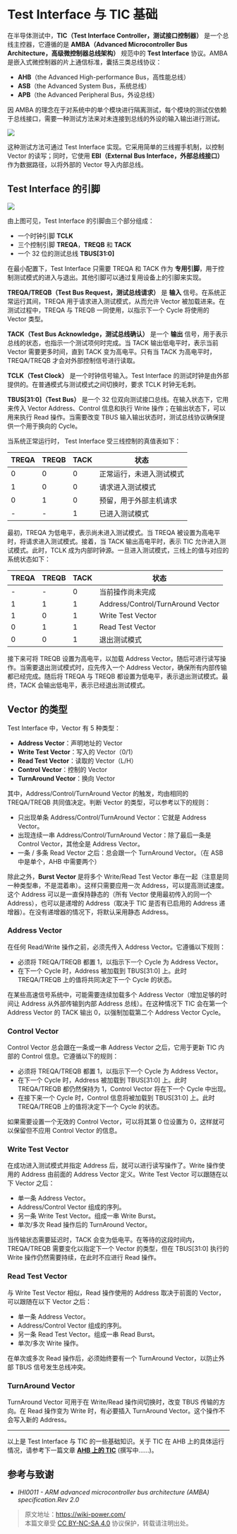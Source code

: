 # Test Interface 与 TIC 基础

在半导体测试中，**TIC（Test Interface Controller，测试接口控制器）** 是一个总线主控器，它遵循的是 **AMBA（Advanced Microcontroller Bus Architecture，高级微控制器总线架构）** 规范中的 **Test Interface** 协议。AMBA 是嵌入式微控制器的片上通信标准，囊括三类总线协议：

- **AHB**（the Advanced High-performance Bus，高性能总线）
- **ASB**（the Advanced System Bus，系统总线）
- **APB**（the Advanced Peripheral Bus，外设总线）

因 AMBA 的理念在于对系统中的单个模块进行隔离测试，每个模块的测试仅依赖于总线接口，需要一种测试方法来对未连接到总线的外设的输入输出进行测试。

![](https://img.wiki-power.com/d/wiki-media/img/202308262214877.png)

这种测试方法可通过 Test Interface 实现。它采用简单的三线握手机制，以控制 Vector 的读写；同时，它使用 **EBI（External Bus Interface，外部总线接口）** 作为数据路径，以将外部的 Vector 导入内部总线。

## Test Interface 的引脚

![](https://img.wiki-power.com/d/wiki-media/img/202308262225257.png)

由上图可见，Test Interface 的引脚由三个部分组成：

- 一个时钟引脚 **TCLK**
- 三个控制引脚 **TREQA**，**TREQB** 和 **TACK**
- 一个 32 位的测试总线 **TBUS[31:0]**

在最小配置下，Test Interface 只需要 TREQA 和 TACK 作为 **专用引脚**，用于控制测试模式的进入与退出。其他引脚可以通过复用设备上的引脚来实现。

**TREQA/TREQB（Test Bus Request，测试总线请求）** 是 **输入** 信号。在系统正常运行其间，TREQA 用于请求进入测试模式，从而允许 Vector 被加载进来。在测试过程中，TREQA 与 TREQB 一同使用，以指示下一个 Cycle 将使用的 Vector 类型。

**TACK（Test Bus Acknowledge，测试总线确认）** 是一个 **输出** 信号，用于表示总线的状态，也指示一个测试项何时完成。当 TACK 输出低电平时，表示当前 Vector 需要更多时间，直到 TACK 变为高电平。只有当 TACK 为高电平时，TREQA/TREQB 才会对外部控制信号进行读取。

**TCLK（Test Clock）** 是一个时钟信号输入。Test Interface 的测试时钟是由外部提供的。在普通模式与测试模式之间切换时，要求 TCLK 时钟无毛刺。

**TBUS[31:0]（Test Bus）** 是一个 32 位双向测试接口总线。在输入状态下，它用来传入 Vector Address、Control 信息和执行 Write 操作；在输出状态下，可以用来执行 Read 操作。当需要改变 TBUS 输入输出状态时，测试总线协议确保提供一个用于换向的 Cycle。

当系统正常运行时， Test Interface 受三线控制的真值表如下：

| TREQA | TREQB | TACK | 状态                     |
| ----- | ----- | ---- | ------------------------ |
| 0     | 0     | 0    | 正常运行，未进入测试模式 |
| 1     | 0     | 0    | 请求进入测试模式         |
| 0     | 1     | 0    | 预留，用于外部主机请求   |
| -     | -     | 1    | 已进入测试模式           |

最初，TREQA 为低电平，表示尚未进入测试模式。当 TREQA 被设置为高电平时，将请求进入测试模式。接着，当 TACK 输出高电平时，表示 TIC 允许进入测试模式。此时，TCLK 成为内部时钟源。一旦进入测试模式，三线上的值与对应的系统状态如下：

| TREQA | TREQB | TACK | 状态                              |
| ----- | ----- | ---- | --------------------------------- |
| -     | -     | 0    | 当前操作尚未完成                  |
| 1     | 1     | 1    | Address/Control/TurnAround Vector |
| 1     | 0     | 1    | Write Test Vector                 |
| 0     | 1     | 1    | Read Test Vector                  |
| 0     | 0     | 1    | 退出测试模式                      |

接下来可将 TREQB 设置为高电平，以加载 Address Vector。随后可进行读写操作。当需要退出测试模式时，应先传入一个 Address Vector，确保所有内部传输都已经完成。随后将 TREQA 与 TREQB 都设置为低电平，表示退出测试模式。最终，TACK 会输出低电平，表示已经退出测试模式。

## Vector 的类型

Test Interface 中，Vector 有 5 种类型：

- **Address Vector**：声明地址的 Vector
- **Write Test Vector**：写入的 Vector（0/1）
- **Read Test Vector**：读取的 Vector（L/H）
- **Control Vector**：控制的 Vector
- **TurnAround Vector**：换向 Vector

其中，Address/Control/TurnAround Vector 的触发，均由相同的 TREQA/TREQB 共同值决定。判断 Vector 的类型，可以参考以下的规则：

- 只出现单条 Address/Control/TurnAround Vector：它就是 Address Vector。
- 出现连续一串 Address/Control/TurnAround Vector：除了最后一条是 Control Vector，其他全是 Address Vector。
- 一条 / 多条 Read Vector 之后：总会跟一个 TurnAround Vector。（在 ASB 中是单个，AHB 中需要两个）

除此之外，**Burst Vector** 是将多个 Write/Read Test Vector 串在一起（注意是同一种类型串，不是混着串）。这样只需要应用一次 Address，可以提高测试速度。这个 Address 可以是一直保持静态的（所有 Vector 使用最初传入的同一个 Address），也可以是递增的 Address（取决于 TIC 是否有已启用的 Address 递增器）。在没有递增器的情况下，将默认采用静态 Address。

### Address Vector

在任何 Read/Write 操作之前，必须先传入 Address Vector。它遵循以下规则：

- 必须将 TREQA/TREQB 都置 1，以指示下一个 Cycle 为 Address Vector。
- 在下一个 Cycle 时，Address 被加载到 TBUS[31:0] 上。此时 TREQA/TREQB 上的值将共同决定下一个 Cycle 的状态。

在某些高速信号系统中，可能需要连续加载多个 Address Vector（增加足够的时间让 Address 从外部传输到内部 Address 总线）。在这种情况下 TIC 会在第一个 Address Vector 的 TACK 输出 0，以强制加载第二个 Address Vector Cycle。

### Control Vector

Control Vector 总会跟在一条或一串 Address Vector 之后，它用于更新 TIC 内部的 Control 信息。它遵循以下的规则：

- 必须将 TREQA/TREQB 都置 1，以指示下一个 Cycle 为 Address Vector。
- 在下一个 Cycle 时，Address 被加载到 TBUS[31:0] 上。此时 TREQA/TREQB 都仍然保持为 1，Control Vector 将在下一个 Cycle 中出现。
- 在接下来一个 Cycle 时，Control 信息将被加载到 TBUS[31:0] 上。此时 TREQA/TREQB 上的值将决定下一个 Cycle 的状态。

如果需要设置一个无效的 Control Vector，可以将其第 0 位设置为 0，这样就可以保留但不应用 Control Vector 的信息。

### Write Test Vector

在成功进入测试模式并指定 Address 后，就可以进行读写操作了。Write 操作使用的 Address 由前面的 Address Vector 定义。Write Test Vector 可以跟随在以下 Vector 之后：

- 单一条 Address Vector。
- Address/Control Vector 组成的序列。
- 另一条 Write Test Vector。组成一串 Write Burst。
- 单次/多次 Read 操作后的 TurnAround Vector。

当传输状态需要延迟时，TACK 会变为低电平。在等待的这段时间内，TREQA/TREQB 需要变化以指定下一个 Vector 的类型，但在 TBUS[31:0] 执行的 Write 操作仍然需要持续，在此时不应进行 Read 操作。

### Read Test Vector

与 Write Test Vector 相似，Read 操作使用的 Address 取决于前面的 Vector，可以跟随在以下 Vector 之后：

- 单一条 Address Vector。
- Address/Control Vector 组成的序列。
- 另一条 Read Test Vector。组成一串 Read Burst。
- 单次/多次 Write 操作。

在单次或多次 Read 操作后，必须始终要有一个 TurnAround Vector，以防止外部 TBUS 信号发生总线冲突。

### TurnAround Vector

TurnAround Vector 可用于在 Write/Read 操作间切换时，改变 TBUS 传输的方向。在 Read 操作变为 Write 时，有必要插入 TurnAround Vector。这个操作不会写入新的 Address。

---

以上是 Test Interface 与 TIC 的一些基础知识。关于 TIC 在 AHB 上的具体运行情况，请参考下一篇文章 [**AHB 上的 TIC**](https://wiki-power.com/AHB%E4%B8%8A%E7%9A%84TIC) (撰写中……)。

## 参考与致谢

- _IHI0011 - ARM advanced microcontroller bus architecture (AMBA) specification.Rev 2.0_

> 原文地址：<https://wiki-power.com/>  
> 本篇文章受 [CC BY-NC-SA 4.0](https://creativecommons.org/licenses/by/4.0/deed.zh) 协议保护，转载请注明出处。
